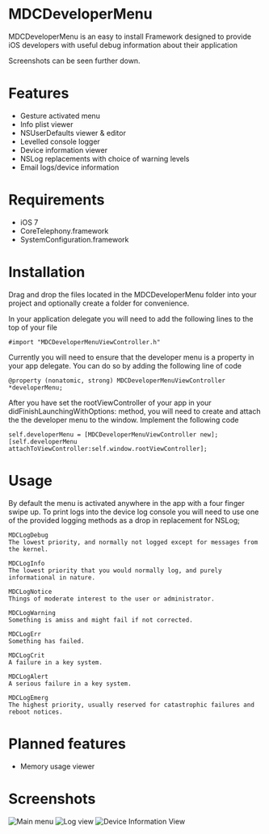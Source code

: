 # MDCDeveloperMenu

MDCDeveloperMenu is an easy to install Framework designed to provide iOS developers with useful debug information about their application

Screenshots can be seen further down.

# Features

* Gesture activated menu
* Info plist viewer
* NSUserDefaults viewer & editor
* Levelled console logger 
* Device information viewer
* NSLog replacements with choice of warning levels
* Email logs/device information

# Requirements

* iOS 7
* CoreTelephony.framework
* SystemConfiguration.framework

# Installation
Drag and drop the files located in the MDCDeveloperMenu folder into your project and optionally create a folder for convenience. 

In your application delegate you will need to add the following lines to the top of your file

`#import "MDCDeveloperMenuViewController.h"`

Currently you will need to ensure that the developer menu is a property in your app delegate. You can do so by adding the following line of code

`@property (nonatomic, strong) MDCDeveloperMenuViewController *developerMenu;`

After you have set the rootViewController of your app in your didFinishLaunchingWithOptions: method, you will need to create and attach the the developer menu to the window. Implement the following code

```
self.developerMenu = [MDCDeveloperMenuViewController new];
[self.developerMenu attachToViewController:self.window.rootViewController];
```

# Usage

By default the menu is activated anywhere in the app with a four finger swipe up. To print logs into the device log console you will need to use one of the provided logging methods as a drop in replacement for NSLog;

```
MDCLogDebug
The lowest priority, and normally not logged except for messages from the kernel.

MDCLogInfo
The lowest priority that you would normally log, and purely informational in nature.

MDCLogNotice
Things of moderate interest to the user or administrator.

MDCLogWarning
Something is amiss and might fail if not corrected.

MDCLogErr
Something has failed.

MDCLogCrit
A failure in a key system.

MDCLogAlert
A serious failure in a key system.

MDCLogEmerg
The highest priority, usually reserved for catastrophic failures and reboot notices.
```

# Planned features

* Memory usage viewer

# Screenshots

![Main menu](http://f.cl.ly/items/1Z3e021v160C3i0B3v3O/photo%204.PNG)
![Log view](http://f.cl.ly/items/3c2g033R1x230P0V2T24/photo%201.PNG)
![Device Information View](http://f.cl.ly/items/0J3C0P1v0b1z2z2X3y2V/photo%203.PNG)